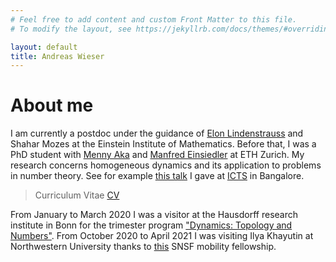 ```yaml
---
# Feel free to add content and custom Front Matter to this file.
# To modify the layout, see https://jekyllrb.com/docs/themes/#overriding-theme-defaults

layout: default
title: Andreas Wieser
---
```



# About me

I am currently a postdoc under the guidance of <a href="http://www.ma.huji.ac.il/~elon/">Elon Lindenstrauss</a>	and Shahar Mozes at the Einstein Institute of Mathematics.
Before that, I was a PhD student with <a href="https://people.math.ethz.ch/~menashea/">Menny Aka</a> and <a href="https://people.math.ethz.ch/~einsiedl/">Manfred Einsiedler</a> at ETH Zurich.
My research concerns homogeneous dynamics and its application to problems in number theory.
See for example <a href="https://www.youtube.com/watch?v=ejUHAPYKRGU">this talk</a> I gave at <a href="https://www.icts.res.in/program/etds2019">ICTS</a> in Bangalore.

> Curriculum Vitae  [CV](cv_AW.pdf)

From January to March 2020 I was a visitor at the Hausdorff research institute in Bonn for the trimester program <a href="https://www.him.uni-bonn.de/programs/future-programs/future-trimester-programs/dynamics-topology-and-numbers/description/">"Dynamics: Topology and Numbers"</a>.
From October 2020 to April 2021 I was visiting Ilya Khayutin at Northwestern University thanks to <a href="http://p3.snf.ch/Project-195737">this</a> SNSF mobility fellowship.


